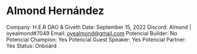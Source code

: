 # Almond Hernández

Company: H.E.R DAO & Giveth
Date: September 15, 2022
Discord: Almond | oyealmond#7049
Email: oyealmond@gmail.com
Potencial Builder: No
Potencial Champion: Yes
Potencial Guest Speaker: Yes
Potencial Partner: Yes
Status: Onboard